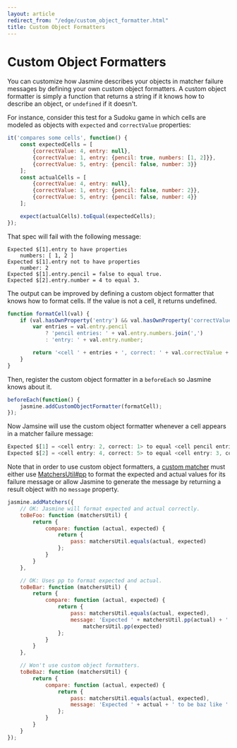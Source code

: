 ```yaml
---
layout: article
redirect_from: "/edge/custom_object_formatter.html"
title: Custom Object Formatters
---
```


# Custom Object Formatters

You can customize how Jasmine describes your objects in matcher failure messages by defining your own custom object
formatters. A custom object formatter is simply a function that returns a string if it knows how to describe an object,
or `undefined` if it doesn't.

For instance, consider this test for a Sudoku game in which cells are modeled as objects with `expected`
and `correctValue` properties:

```javascript
it('compares some cells', function() {
    const expectedCells = [
        {correctValue: 4, entry: null},
        {correctValue: 1, entry: {pencil: true, numbers: [1, 2]}},
        {correctValue: 5, entry: {pencil: false, number: 3}}
    ];
    const actualCells = [
        {correctValue: 4, entry: null},
        {correctValue: 1, entry: {pencil: false, number: 2}},
        {correctValue: 5, entry: {pencil: false, number: 4}}
    ];

    expect(actualCells).toEqual(expectedCells);
});
```

That spec will fail with the following message:

```
Expected $[1].entry to have properties
    numbers: [ 1, 2 ]
Expected $[1].entry not to have properties
    number: 2
Expected $[1].entry.pencil = false to equal true.
Expected $[2].entry.number = 4 to equal 3.
```

The output can be improved by defining a custom object formatter that knows how to format cells. If the value is not a
cell, it returns undefined.

```javascript
function formatCell(val) {
    if (val.hasOwnProperty('entry') && val.hasOwnProperty('correctValue')) {
        var entries = val.entry.pencil
            ? 'pencil entries: ' + val.entry.numbers.join(',')
            : 'entry: ' + val.entry.number;

        return '<cell ' + entries + ', correct: ' + val.correctValue + '>';
    }
}
```

Then, register the custom object formatter in a `beforeEach` so Jasmine knows about it.

```javascript
beforeEach(function() {
    jasmine.addCustomObjectFormatter(formatCell);
});
```

Now Jamsine will use the custom object formatter whenever a cell appears in a matcher failure message:

```javascript
Expected $[1] = <cell entry: 2, correct: 1> to equal <cell pencil entries: 1,2, correct: 1>.
Expected $[2] = <cell entry: 4, correct: 5> to equal <cell entry: 3, correct: 5>.
```

Note that in order to use custom object formatters, a <a href="./custom_matcher">custom matcher</a> must either
use <a href="/api/edge/MatchersUtil.html#pp">MatchersUtil#pp</a> to format the expected and actual values for its
failure message or allow Jasmine to generate the message by returning a result object with no `message` property.

```javascript
jasmine.addMatchers({
    // OK: Jasmine will format expected and actual correctly.
    toBeFoo: function (matchersUtil) {
        return {
            compare: function (actual, expected) {
                return {
                    pass: matchersUtil.equals(actual, expected)
                };
            }
        }
    },

    // OK: Uses pp to format expected and actual.
    toBeBar: function (matchersUtil) {
        return {
            compare: function (actual, expected) {
                return {
                    pass: matchersUtil.equals(actual, expected),
                    message: 'Expected ' + matchersUtil.pp(actual) + ' to be bar like ' + 
                        matchersUtil.pp(expected)
                };
            }
        }
    },

    // Won't use custom object formatters.
    toBeBaz: function (matchersUtil) {
        return {
            compare: function (actual, expected) {
                return {
                    pass: matchersUtil.equals(actual, expected),
                    message: 'Expected ' + actual + ' to be baz like ' + expected
                };
            }
        }
    }
});
```